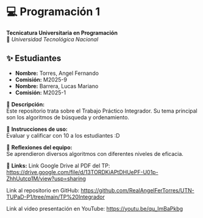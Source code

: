 # 💻 Programación 1

**Tecnicatura Universitaria en Programación**  
📍 _Universidad Tecnológica Nacional_

## ✨ Estudiantes

- **Nombre:** Torres, Angel Fernando
- **Comisión:** M2025-9
- **Nombre:** Barrera, Lucas Mariano
- **Comisión:** M2025-1

📌 **Descripción:**  
Este repositorio trata sobre el Trabajo Práctico Integrador. Su tema principal son los algoritmos de búsqueda y ordenamiento.

📌 **Instrucciones de uso:**  
Evaluar y calificar con 10 a los estudiantes :D

📌 **Reflexiones del equipo:**  
Se aprendieron diversos algoritmos con diferentes niveles de eficacia.

🔗 **Links:**
Link Google Drive al PDF del TP:
https://drive.google.com/file/d/13TORDKiAPtDHUePF-U01p-ZhhUutcp1M/view?usp=sharing

Link al repositorio en GitHub:
https://github.com/RealAngelFerTorres/UTN-TUPaD-P1/tree/main/TP%20Integrador

Link al video presentación en YouTube:
https://youtu.be/qu_ImBaPkbg
